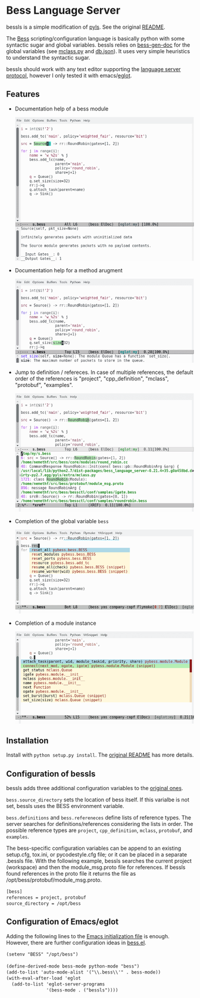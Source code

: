 Bess Language Server
====================


bessls is a simple modification of
[pyls](https://github.com/palantir/python-language-server).  See the
original [README](README.orig.rst).

The [Bess](https://github.com/NetSys/bess) scripting/configuration
language is basically python with some syntactic sugar and global
variables.  bessls relies on
[bess-gen-doc](https://github.com/nemethf/bess-gen-doc) for the global
variables (see [mclass.py](pyls/extra/mclass.py) and
[db.json](pyls/extra/db.json)).  It uses very simple heuristics to
understand the syntactic sugar.

bessls should work with any text editor supporting the [language
server protocol](https://langserver.org/), however I only tested it
with emacs/[eglot](https://github.com/joaotavora/eglot).

## Features

* Documentation help of a bess module

  ![bess-obj-doc](resources/bess-obj-doc.png)

* Documentation help for a method arugment

  ![bess-arg-doc](resources/bess-arg-doc.png)

* Jump to definition / refereces.  In case of multiple references, the
  default order of the references is "project", "cpp_definition",
  "mclass", "protobuf", "examples".

  ![bess-refs](resources/bess-refs.png)

* Completion of the global variable `bess`

  ![bess-auto-complete-bess](resources/bess-auto-complete-bess.png)

* Completion of a module instance

  ![bess-auto-complete-mod](resources/bess-auto-complete-mod.png)

## Installation

Install with `python setup.py install`.
The [original README](README.orig.rst#installation) has more details.

## Configuration of bessls

bessls adds three additional configuration variables to the [original
ones](README.orig.rst#configuration).

`bess.source_directory` sets the location of bess itself.  If this
varialbe is not set, bessls uses the BESS environment variable.

`bess.definitions` and `bess.refereneces` define lists of reference
types.  The server searches for definitions/references considering the
lists in order.  The possible reference types are `project`,
`cpp_definition`, `mclass`, `protobuf`, and `examples`.

The bess-specific configuration variables can be append to an existing
setup.cfg, tox.ini, or pycodestyle.cfg file; or it can be placed in a
separate .bessls file.  With the following example, bessls searches
the current project (workspace) and then the module_msg.proto file for
references.  If bessls found references in the proto file it returns
the file as /opt/bess/protobuf/module_msg.proto.

```
[bess]
references = project, protobuf
source_directory = /opt/bess
```

## Configuration of Emacs/eglot

Adding the following lines to the [Emacs initialization
file](https://www.gnu.org/software/emacs/manual/html_node/emacs/Init-File.html)
is enough.  However, there are further configuration ideas in
[bess.el](bess.el).

```elisp
(setenv "BESS" "/opt/bess")

(define-derived-mode bess-mode python-mode "bess")
(add-to-list 'auto-mode-alist '("\\.bess\\'" . bess-mode))
(with-eval-after-load 'eglot
  (add-to-list 'eglot-server-programs
               '(bess-mode . ("bessls"))))
```
